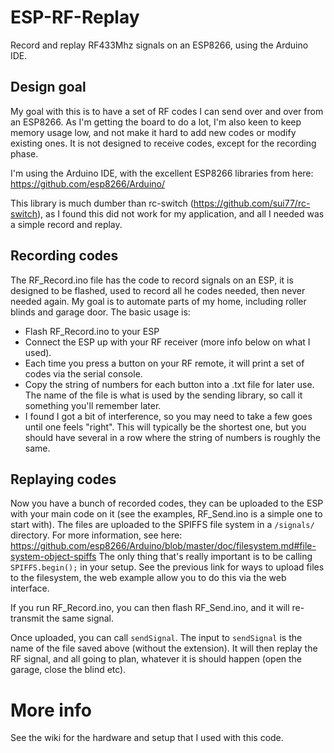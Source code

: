 # ESP-RF-Replay
Record and replay RF433Mhz signals on an ESP8266, using the Arduino IDE.

## Design goal

My goal with this is to have a set of RF codes I can send over and over from an ESP8266. As I'm getting the board to do a lot, I'm also keen to keep memory usage low, and not make it hard to add new codes or modify existing ones. It is not designed to receive codes, except for the recording phase.

I'm using the Arduino IDE, with the excellent ESP8266 libraries from here: https://github.com/esp8266/Arduino/ 

This library is much dumber than rc-switch (https://github.com/sui77/rc-switch), as I found this did not work for my application, and all I needed was a simple record and replay.

## Recording codes

The RF_Record.ino file has the code to record signals on an ESP, it is designed to be flashed, used to record all he codes needed, then never needed again. My goal is to automate parts of my home, including roller blinds and garage door. The basic usage is:

- Flash RF_Record.ino to your ESP
- Connect the ESP up with your RF receiver (more info below on what I used).
- Each time you press a button on your RF remote, it will print a set of codes via the serial console.
- Copy the string of numbers for each button into a .txt file for later use. The name of the file is what is used by the sending library, so call it something you'll remember later.
- I found I got a bit of interference, so you may need to take a few goes until one feels "right". This will typically be the shortest one, but you should have several in a row where the string of numbers is roughly the same.


## Replaying codes

Now you have a bunch of recorded codes, they can be uploaded to the ESP with your main code on it (see the examples, RF_Send.ino is a simple one to start with). The files are uploaded to the SPIFFS file system in a `/signals/` directory. For more information, see here: https://github.com/esp8266/Arduino/blob/master/doc/filesystem.md#file-system-object-spiffs  The only thing that's really important is to be calling `SPIFFS.begin();` in your setup. See the previous link for ways to upload files to the filesystem, the web example allow you to do this via the web interface.

If you run RF_Record.ino, you can then flash RF_Send.ino, and it will re-transmit the same signal.

Once uploaded, you can call `sendSignal`. The input to `sendSignal` is the name of the file saved above (without the extension). It will then replay the RF signal, and all going to plan, whatever it is should happen (open the garage, close the blind etc).


# More info

See the wiki for the hardware and setup that I used with this code.

